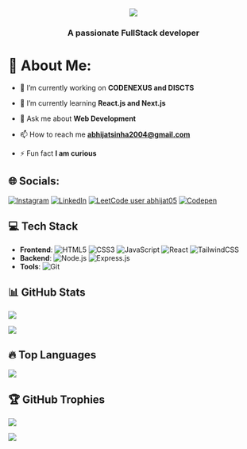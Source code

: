 <h1 align="center">
  <a href="https://git.io/typing-svg">
    <img src="https://readme-typing-svg.herokuapp.com/?lines=Hello,+There!+👋;This+is+ABHIJAT+SINHA;Nice+to+meet+you!&center=true&size=30">
  </a>
  <h3 align="center">A passionate FullStack developer</h3>
</h1>

# 💫 About Me:
- 🔭 I’m currently working on **CODENEXUS and DISCTS**

- 🌱 I’m currently learning **React.js and Next.js**

- 💬 Ask me about **Web Development**

- 📫 How to reach me **abhijatsinha2004@gmail.com**

- ⚡ Fun fact **I am curious**


## 🌐 Socials:
[![Instagram](https://img.shields.io/badge/Instagram-%23E4405F.svg?logo=Instagram&logoColor=white)](https://instagram.com/im_abhijat05) 
[![LinkedIn](https://img.shields.io/badge/LinkedIn-%230077B5.svg?logo=linkedin&logoColor=white)](https://linkedin.com/in/abhijat-sinha-990ab82a4)
[![LeetCode user abhijat05](https://img.shields.io/badge/dynamic/json?style=flat-square&labelColor=black&color=%23ffa116&label=Solved&query=solvedOverTotal&url=https%3A%2F%2Fleetcode-badge.vercel.app%2Fapi%2Fusers%2Fabhijat05&logo=leetcode&logoColor=yellow)](https://leetcode.com/abhijat05/)
[![Codepen](https://img.shields.io/badge/Codepen-000000?style=for-the-badge&logo=codepen&logoColor=white)](https://codepen.io/Abhijat05) 


## 💻 Tech Stack
- **Frontend**: ![HTML5](https://img.shields.io/badge/html5-%23E34F26.svg?style=for-the-badge&logo=html5&logoColor=white) ![CSS3](https://img.shields.io/badge/css3-%231572B6.svg?style=for-the-badge&logo=css3&logoColor=white) ![JavaScript](https://img.shields.io/badge/javascript-%23323330.svg?style=for-the-badge&logo=javascript&logoColor=%23F7DF1E) ![React](https://img.shields.io/badge/ReactJS-%61DAFB.svg?style=for-the-badge&logo=react&logoColor=white) ![TailwindCSS](https://img.shields.io/badge/TailwindCSS-%2328B8D4.svg?style=for-the-badge&logo=tailwindcss&logoColor=white)
- **Backend**: ![Node.js](https://img.shields.io/badge/Node.js-6DA55F.svg?style=for-the-badge&logo=node.js&logoColor=white) ![Express.js](https://img.shields.io/badge/Express.js-%23404d59.svg?style=for-the-badge&logo=express&logoColor=%2361DAFB)
- **Tools**: ![Git](https://img.shields.io/badge/Git-%23F05032.svg?style=for-the-badge&logo=git&logoColor=white)


## 📊 GitHub Stats
![](https://github-readme-stats.vercel.app/api?username=abhijat05&theme=blue-green&hide_border=true&include_all_commits=true&count_private=true&show_icons=true)

![](https://github-readme-streak-stats.herokuapp.com/?user=abhijat05&theme=blue-green&hide_border=true)

## 🔥 Top Languages
![](https://github-readme-stats.vercel.app/api/top-langs/?username=abhijat05&theme=blue-green&hide_border=false&include_all_commits=true&count_private=false&layout=compact&)

## 🏆 GitHub Trophies
![](https://github-profile-trophy.vercel.app/?username=Abhijat05&theme=radical&no-frame=false&no-bg=false&margin-w=4)

[![](https://visitcount.itsvg.in/api?id=Abhijat05&icon=0&color=0)](https://visitcount.itsvg.in)

